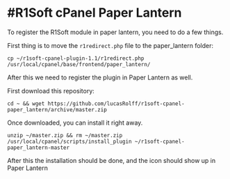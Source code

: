 #R1Soft cPanel Paper Lantern
============================


To register the R1Soft module in paper lantern, you need to do a few things.

First thing is to move the `r1redirect.php` file to the paper_lantern folder:

```
cp ~/r1soft-cpanel-plugin-1.1/r1redirect.php /usr/local/cpanel/base/frontend/paper_lantern/
```

After this we need to register the plugin in Paper Lantern as well.

First download this repository:

```
cd ~ && wget https://github.com/lucasRolff/r1soft-cpanel-paper_lantern/archive/master.zip
```

Once downloaded, you can install it right away.

```
unzip ~/master.zip && rm ~/master.zip
/usr/local/cpanel/scripts/install_plugin ~/r1soft-cpanel-paper_lantern-master
```

After this the installation should be done, and the icon should show up in Paper Lantern
